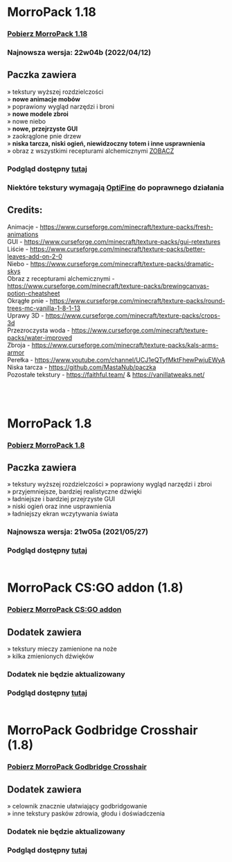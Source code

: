 # MorroPack 1.18

### [Pobierz MorroPack 1.18](https://github.com/itzMorro/MorroPack/raw/master/%C2%A7bMorroPack%201.18%20%C2%A7r22w04a.zip)

### Najnowsza wersja: 22w04b (2022/04/12)

## Paczka zawiera
» tekstury wyższej rozdzielczości</br>
» **nowe animacje mobów**</br>
» poprawiony wygląd narzędzi i broni</br>
» **nowe modele zbroi**</br>
» nowe niebo</br>
» **nowe, przejrzyste GUI**</br>
» zaokrąglone pnie drzew</br>
» **niska tarcza, niski ogień, niewidzoczny totem i inne usprawnienia**</br>
» obraz z wszystkimi recepturami alchemicznymi [ZOBACZ](https://imgur.com/a/QFNKBRG)

### Podgląd dostępny [tutaj](https://imgur.com/a/3fGnIpv)

### Niektóre tekstury wymagają [OptiFine](https://optifine.net/) do poprawnego działania

## Credits:

Animacje - https://www.curseforge.com/minecraft/texture-packs/fresh-animations </br>
GUI - https://www.curseforge.com/minecraft/texture-packs/gui-retextures </br>
Liście - https://www.curseforge.com/minecraft/texture-packs/better-leaves-add-on-2-0 </br>
Niebo - https://www.curseforge.com/minecraft/texture-packs/dramatic-skys </br>
Obraz z recepturami alchemicznymi - https://www.curseforge.com/minecraft/texture-packs/brewingcanvas-potion-cheatsheet </br>
Okrągłe pnie - https://www.curseforge.com/minecraft/texture-packs/round-trees-mc-vanilla-1-8-1-13 </br>
Uprawy 3D - https://www.curseforge.com/minecraft/texture-packs/crops-3d </br>
Przezroczysta woda - https://www.curseforge.com/minecraft/texture-packs/water-improved </br>
Zbroja - https://www.curseforge.com/minecraft/texture-packs/kals-arms-armor </br>
Perełka - https://www.youtube.com/channel/UCJ1eQTyfMktFhewPwjuEWyA </br>
Niska tarcza - https://github.com/MastaNub/paczka </br>
Pozostałe tekstury - https://faithful.team/ & https://vanillatweaks.net/

</br>
</br>

# MorroPack 1.8

### [Pobierz MorroPack 1.8](https://github.com/itzMorro/MorroPack/raw/master/%C2%A7bMorroPack%20%C2%A7721w05a.zip)

## Paczka zawiera
» tekstury wyższej rozdzielczości
» poprawiony wygląd narzędzi i zbroi</br>
» przyjemniejsze, bardziej realistyczne dźwięki</br>
» ładniejsze i bardziej przejrzyste GUI</br>
» niski ogień oraz inne usprawnienia</br>
» ładniejszy ekran wczytywania świata</br>

### Najnowsza wersja: 21w05a (2021/05/27)
### Podgląd dostępny [tutaj](https://imgur.com/a/QBtgNVf)</br></br>

# MorroPack CS:GO addon (1.8)

### [Pobierz MorroPack CS:GO addon](https://github.com/itzMorro/MorroPack/raw/master/%C2%A7bMorroPack%20%C2%A76CSGO%20addon.zip)

## Dodatek zawiera
» tekstury mieczy zamienione na noże</br>
» kilka zmienionych dźwięków

### Dodatek nie będzie aktualizowany
### Podgląd dostępny [tutaj](https://imgur.com/a/KVUkKNP)</br></br>

# MorroPack Godbridge Crosshair (1.8)

### [Pobierz MorroPack Godbridge Crosshair](https://github.com/itzMorro/MorroPack/raw/master/%C2%A7bMorroPack%20%C2%A76Godbridge%20Crosshair.zip)
## Dodatek zawiera
» celownik znacznie ułatwiający godbridgowanie</br>
» inne tekstury pasków zdrowia, głodu i doświadczenia

### Dodatek nie będzie aktualizowany
### Podgląd dostępny [tutaj](https://imgur.com/a/bTfQPMO)
